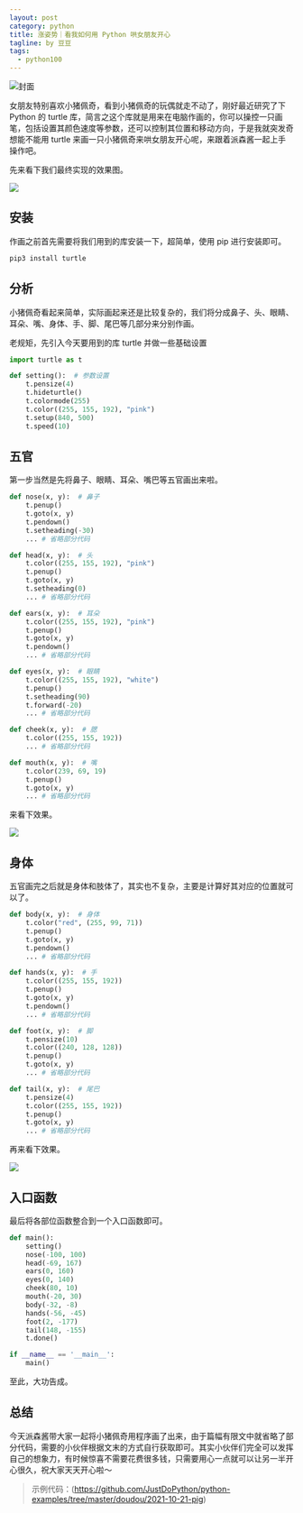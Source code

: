 ```yaml
---
layout: post
category: python
title: 涨姿势｜看我如何用 Python 哄女朋友开心
tagline: by 豆豆
tags: 
  - python100
---
```


![封面](https://raw.githubusercontent.com/JustDoPython/justdopython.github.io/master/assets/images/2021/10/pig/001.jpg)

女朋友特别喜欢小猪佩奇，看到小猪佩奇的玩偶就走不动了，刚好最近研究了下 Python 的 turtle 库，简言之这个库就是用来在电脑作画的，你可以操控一只画笔，包括设置其颜色速度等参数，还可以控制其位置和移动方向，于是我就突发奇想能不能用 turtle 来画一只小猪佩奇来哄女朋友开心呢，来跟着派森酱一起上手操作吧。

<!--more-->

先来看下我们最终实现的效果图。

![](https://raw.githubusercontent.com/JustDoPython/justdopython.github.io/master/assets/images/2021/10/pig/002.gif)

## 安装

作画之前首先需要将我们用到的库安装一下，超简单，使用 pip 进行安装即可。

```python
pip3 install turtle
```

## 分析

小猪佩奇看起来简单，实际画起来还是比较复杂的，我们将分成鼻子、头、眼睛、耳朵、嘴、身体、手、脚、尾巴等几部分来分别作画。

老规矩，先引入今天要用到的库 turtle 并做一些基础设置

```python
import turtle as t

def setting():  # 参数设置
    t.pensize(4)
    t.hideturtle()
    t.colormode(255)
    t.color((255, 155, 192), "pink")
    t.setup(840, 500)
    t.speed(10)
```

## 五官

第一步当然是先将鼻子、眼睛、耳朵、嘴巴等五官画出来啦。

```python
def nose(x, y):  # 鼻子
    t.penup()
    t.goto(x, y)
    t.pendown()
    t.setheading(-30)
    ... # 省略部分代码

def head(x, y):  # 头
    t.color((255, 155, 192), "pink")
    t.penup()
    t.goto(x, y)
    t.setheading(0)
    ... # 省略部分代码

def ears(x, y):  # 耳朵
    t.color((255, 155, 192), "pink")
    t.penup()
    t.goto(x, y)
    t.pendown()
    ... # 省略部分代码

def eyes(x, y):  # 眼睛
    t.color((255, 155, 192), "white")
    t.penup()
    t.setheading(90)
    t.forward(-20)
    ... # 省略部分代码

def cheek(x, y):  # 腮
    t.color((255, 155, 192))
    ... # 省略部分代码

def mouth(x, y):  # 嘴
    t.color(239, 69, 19)
    t.penup()
    t.goto(x, y)
    ... # 省略部分代码
```
来看下效果。

![](https://raw.githubusercontent.com/JustDoPython/justdopython.github.io/master/assets/images/2021/10/pig/003.png)

## 身体

五官画完之后就是身体和肢体了，其实也不复杂，主要是计算好其对应的位置就可以了。

```python
def body(x, y):  # 身体
    t.color("red", (255, 99, 71))
    t.penup()
    t.goto(x, y)
    t.pendown()
    ... # 省略部分代码

def hands(x, y):  # 手
    t.color((255, 155, 192))
    t.penup()
    t.goto(x, y)
    t.pendown()
    ... # 省略部分代码

def foot(x, y):  # 脚
    t.pensize(10)
    t.color((240, 128, 128))
    t.penup()
    t.goto(x, y)    
    ... # 省略部分代码

def tail(x, y):  # 尾巴
    t.pensize(4)
    t.color((255, 155, 192))
    t.penup()
    t.goto(x, y)    
    ... # 省略部分代码
```
再来看下效果。

![](https://raw.githubusercontent.com/JustDoPython/justdopython.github.io/master/assets/images/2021/10/pig/004.png)

## 入口函数

最后将各部位函数整合到一个入口函数即可。

```python
def main():
    setting()
    nose(-100, 100)
    head(-69, 167)
    ears(0, 160)
    eyes(0, 140)
    cheek(80, 10)
    mouth(-20, 30)
    body(-32, -8)
    hands(-56, -45)
    foot(2, -177)
    tail(148, -155)
    t.done()

if __name__ == '__main__':
    main()
```

至此，大功告成。

## 总结

今天派森酱带大家一起将小猪佩奇用程序画了出来，由于篇幅有限文中就省略了部分代码，需要的小伙伴根据文末的方式自行获取即可。其实小伙伴们完全可以发挥自己的想象力，有时候惊喜不需要花费很多钱，只需要用心一点就可以让另一半开心很久，祝大家天天开心啦～

> 示例代码：(https://github.com/JustDoPython/python-examples/tree/master/doudou/2021-10-21-pig)